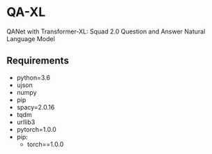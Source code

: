 # QA-XL
QANet with Transformer-XL: Squad 2.0 Question and Answer Natural Language Model

## Requirements
  * python=3.6
  * ujson
  * numpy
  * pip
  * spacy=2.0.16
  * tqdm
  * urllib3
  * pytorch=1.0.0
  * pip:
    * torch==1.0.0
